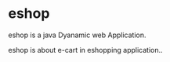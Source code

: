 # eshop

eshop is a java Dyanamic web Application.

eshop is about e-cart in eshopping application..
